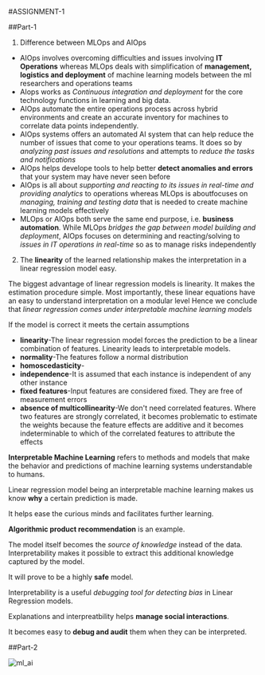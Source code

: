 #ASSIGNMENT-1

##Part-1

1.	Difference between MLOps and AIOps

- AIOps involves overcoming difficulties and issues involving **IT Operations** whereas MLOps deals with simplification of **management, logistics and deployment** of machine learning models between the ml researchers and operations teams
- AIops works as *Continuous integration and deployment* for the core technology functions in learning and big data.
- AIOps automate the entire operations process across hybrid environments and create an accurate inventory for machines to correlate data points independently.  
- AIOps systems offers an automated AI system that can help reduce the number of issues that come to your operations teams. It does so by *analyzing past issues and resolutions* and attempts to *reduce the tasks and notifications*
- AIOps helps develope tools to help better **detect anomalies and errors** that your system may have never seen before
- AIOps is all about *supporting and reacting to its issues in real-time and providing analytics* to operations whereas MLOps is aboutfocuses on *managing, training and testing data* that is needed to create machine learning models effectively
- MLOps or AIOps both serve the same end purpose, i.e. **business automation**. While MLOps *bridges the gap between model building and deployment*, AIOps focuses on determining and reacting/solving to *issues in IT operations in real-time* so as to manage risks independently 

2.	The **linearity** of the learned relationship makes the interpretation in a linear regression model easy.

The biggest advantage of linear regression models is linearity. It makes the estimation procedure simple. Most importantly, these linear equations have an easy to understand interpretation on a modular level
Hence we conclude that *linear regression comes under interpretable machine learning models*

If the model is correct it meets the certain assumptions
- **linearity**-The linear regression model forces the prediction to be a linear combination of features. Linearity leads to interpretable models. 
- **normality**-The features follow a normal distribution
- **homoscedasticity**-
- **independence**-It is assumed that each instance is independent of any other instance
- **fixed features**-Input features are considered fixed. They are free of measurement errors
- **absence of multicollinearity**-We don't need correlated features. Where two features are strongly correlated, it becomes problematic to estimate the weights because the feature effects are additive and it becomes indeterminable to which of the correlated features to attribute the effects

**Interpretable Machine Learning** refers to methods and models that make the behavior and predictions of machine learning systems understandable to humans.

Linear regression model being an interpretable machine learning makes us know **why** a certain prediction is made.



It helps ease the curious minds and facilitates further learning.

**Algorithmic product recommendation** is an example.

The model itself becomes the *source of knowledge* instead of the data. Interpretability makes it possible to extract this additional knowledge captured by the model.

It will prove to be a highly **safe** model.

Interpretability is a useful *debugging tool for detecting bias* in Linear Regression models.

Explanations and interpreatbility helps **manage social interactions**.

It becomes easy to  **debug and audit** them when they can be interpreted.

##Part-2

![ml_ai](https://user-images.githubusercontent.com/48407607/127181670-7a41ec97-fb6a-4def-99da-1d1c0f75301e.png)



